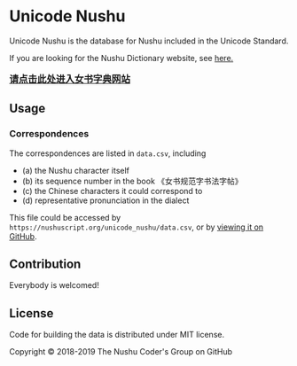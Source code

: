 # Unicode Nushu

Unicode Nushu is the database for Nushu included in the Unicode Standard.

If you are looking for the Nushu Dictionary website, see [here.<br/><br/><big>**请点击此处进入女书字典网站**</big>](https://nushuscript.org/)

## Usage

### Correspondences

The correspondences are listed in `data.csv`, including

* (a) the Nushu character itself
* (b) its sequence number in the book 《女书规范字书法字帖》
* (c) the Chinese characters it could correspond to
* (d) representative pronunciation in the dialect

This file could be accessed by `https://nushuscript.org/unicode_nushu/data.csv`, or by [viewing it on GitHub](https://github.com/nushu-script/unicode_nushu/blob/master/data.csv).

## Contribution

Everybody is welcomed!

## License

Code for building the data is distributed under MIT license.

Copyright &copy; 2018-2019 The Nushu Coder's Group on GitHub
